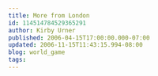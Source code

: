 ```yaml
---
title: More from London
id: 114514784529365291
author: Kirby Urner
published: 2006-04-15T17:00:00.000-07:00
updated: 2006-11-15T11:43:15.994-08:00
blog: world_game
tags: 
---
```


